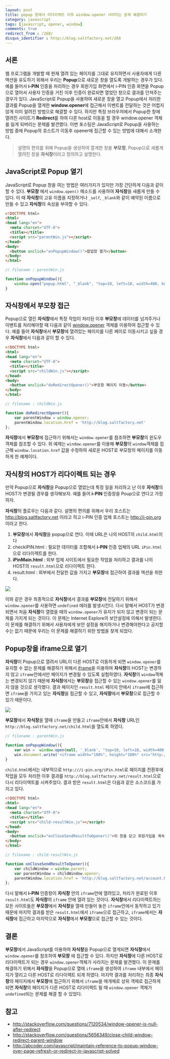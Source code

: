 ```yaml
---
layout: post
title: popup 창에서 리다이렉트 이후 window.opener 사라지는 문제 해결하기
category: javascript
tags: [javascript, opener, window]
comments: true
redirect_from : /268/
disqus_identifier : http://blog.saltfactory.net/268
---
```


## 서론

웹 프로그램을 개발할 때 현재 열려 있는 페이지를 그대로 유지하면서 사용자에게 다른 액션을 유도하기 위해서 우리는 **Popup**으로 새로운 창을 열도록 개발하는 경우가 있다. 예를 들어서 **i-PIN** 인증을 처리하는 경우 회원가입 화면에서 i-PIN 인증 화면을 Popup으로 열어서 사용자 인증을 거친 이후 인증이 완료되면 열었던 창으로 결과를 던져주는 경우가 있다. JavaScript로 Popup을 사용하여 새로운 창을 열고 Popup에서 처리한 결과를 Popup을 열게한 **window.opener**에 접근해서 이벤트를 전달하는 것은 어렵지않게 이미 알려진 방법으로 해결할 수 있다. 하지만 특정 브라우저에서 Popup한 창에 열려진 사이트가 **Redirect**를 하여 다른 host로 이동을 할 경우 window.opener 객체를 잃게 되버리는 문제를 발견했다. 이번 포스팅은 JavaScript로 Popup을 사용하는 방법 중에 Popup의 호스트가 이동후 opener에 접근할 수 있는 방법에 대해서 소개한다.

<!--more-->

> 설명의 편의를 위해 Popup을 생성하여 열게한 창을 **부모창**, Popup으로  새롭게 열려진 창을 **자식창**이라고 정의하고 설명한다.


## JavaScript로 Popup 열기

JavaScript로 Popup 창을 여는 방법은 여러가지가 있지만 가장 간단하게 다음과 같이 할 수 있다.
**부모창** 에서 `window.open()` 메소드를 사용하여 **자식창**을 새롭게 만들 수 있다. 이 때 **자식창**의 고유 이름을 지정하거나 `_self`, `_blank`와 같이 예약된 이름으로 만들 수 있고 **자식창**의 속성을 부여할 수 있다.

```html
<!DOCTYPE html>
<html>
<head lang="en">
  <meta charset="UTF-8">
  <title></title>
  <script src="parentWin.js"></script>
</head>
<body>
  <button onclick="onPopupWindow()">팝업창 열기</button>
</body>
</html>
```

```javascript
// filename : parentWin.js

function onPopupWindow(){
	window.open("popup.html", "_blank", "top=10, left=10, width=400, height=400");
}
```

## 자식창에서 부모창 접근

Popup으로 열린 **자식창**에서 특정 작업이 처리된 이후 **부모창**에 데이터를 넘겨주거나 이벤트를 처리해야할 때 다음과 같이 [window.opener](http://www.w3schools.com/jsref/prop_win_opener.asp) 객체를 이용하여 접근할 수 있다. 예를 들어 **자식창**에서 **부모창**에 열려있는 페이지를 다른 페이로 이동시키고 싶을 경우 **자식창**에서 다음과 같이 할 수 있다.

```html
<!DOCTYPE html>
<html>
<head lang="en">
  <meta charset="UTF-8">
  <title></title>
  <script src="childWin.js"></script>
</head>
<body>
  <button onclick="doRedirectOpener()">부모창 페이지 이동</button>
</body>
</html>
```

```javascript
// filename : childWin.js

function doRedirectOpener(){
	var parentWindow = window.opener;
	parentWindow.location.href = 'http://blog.saltfactory.net'
};
```


**자식창**에서 **부모창**에 접근하기 위해서는 `window.opener`를 참조하면 **부모창**의 윈도우객체를 참조할 수 있다. 위 예제는 `window.opener`를 이용해 **부모창**의 `window`객체를 접근해 `window.location.href` 값을 수정하여 새로운 HOST로 부모창의 페이지를 이동하게 한 예제이다.

## 자식창의 HOST가 리다이렉트 되는 경우

만약 Popup으로 **자식창**을 Popup으로 열었는데 특정 일을 처리하고 난 이후 **자식창**의 HOST가 변경될 경우를 생각해보자. 예를 들어 **i-PIN** 인증창을 Poup으로 연다고 가정하자.

**자식창**의 플로우는 다음과 같다.
설명의 편의를 위해서 우리 호스트는 http://blog.saltfactory.net 이라고 하고 i-PIN 인증 업체 호스트는 http://i-pin.org 이라고 한다.

1. **부모창**에서 **자식창**을 popup으로 연다. 이때 URL은 나의 HOST의 `child.html`이다
2. checkIPIN.html : 필요한 데이터를 조합해서 **i-PIN** 인증 업체의 URL `iPin.html`으로 리다이렉트를 한다.
3. **iPinMain.html** : 외부 업체 사이트에서 필요한 작업을 처리하고 결과를 나의 HOST의 `result.html`으로 리다이렉트 한다.
4. result.html : 외부에서 전달한 값을 가지고 **부모창**에 접근하여 결과를 액션을 취한다.

![](http://asset.blog.hibrainapps.net/saltfactory/images/e2148fee-1163-405c-b7fe-fd0398a48f58)

이와 같은 경우 최종적으로 **자식창**에서 결과를 **부모창**에 전달하기 위해서 `window.opener`를 사용하면 `undefined` 에러를 발생시킨다.
다시 말해서 HOST가 변경되면서 처음 **자식창**이 열렸을 때의 `window.opener`가 유지가 되지 않고 변경이 되는 문제를 가지게 되는 것이다. 이 문제는 Internet Explore의 보안설정에 의해서 발생한다. 이 문제를 해결하기  위해서 사용자에게 보안 설정을 해지하거나 변경해야한다고 공지할 수는 없기 때문에 우리는 이 문제를 해결하기 위한 방법을 찾게 되었다.


## Popup창을 iframe으로 열기

**자식창**이 Popup으로 열려서 URL이 다른 HOST로 이동하게 되면 `window.opener`를 유지할 수 없는 문제를 해결하기 위해서 [iframe](http://www.w3schools.com/tags/tag_iframe.asp)을 이용하여 **자식창**의 HOST는 변경하지 않고 `iframe`안에서만 페이지가 변경될 수 있도록 실험하였다. **자식창**의 `window`객체는 변경되지 않기 때문에 **자식창**에서는 **부모창**을 접근할 수 있는 `window.opener`를 잃지 않을 것으로 생각했다. 결과 페이지인 `result.html` 페이지 안에서 `iframe`에 접근하면 `iframe`을 가지고 있는 **자식창**을 접근할 수 있고, **자식창**에서 **부모창**으로 접근할 수 있기 때문이다.

![](http://asset.blog.hibrainapps.net/saltfactory/images/e77f6503-209d-4793-8ba7-71ad8a505cd9)



**부모창**에서 **자식창**을 열때 `iframe`을 만들고 `iframe`안에서 **자식창** URL인 `http://blog.saltfactory.net/child.html`을 열도록 하였다.

```javascript
// filename : parentWin.js

function onPopupWindow(){
	var win =  window.open(null, '_blank', "top=10, left=10, width=400, height=400");
	win.document.write('<iframe width="100%", height="100%" src="http://blog.saltfactory.net/child.html" frameborder="0" allowfullscreen></iframe>')
}

```

`child.html`에서는 내부적으로 `http:///i-pin.org/iPin.html`로 페이지를 전환후에 작업을 모두 처리한 이후 결과를 `http://blog.saltfactory.net/result.html`으로 다시 리다이렉트를 시켜주었다. 결과 받은 `result.html`은 다음과 같은 소스코드를 가지고 있다.

```html
<!DOCTYPE html>
<html>
<head lang="en">
  <meta charset="UTF-8">
  <title></title>
  <script src="child-resultWin.js"></script>
</head>
<body>
  <button onclick="onCloseSendResultToOpener()">이 창을 닫고 회원가입을 계속 진행합니다.</button>
</body>
</html>
```

```javascript
// filename : child-resultWin.js

function onCloseSendResultToOpener(){
	var childWindow = window.parent;
	var parentWindow = childWindow.opener;
	parentWindow.location.href = 'http://blog.saltfactory.net/account.html'
};
```

다시 말해서 **i-PIN** 인증창이 **자식창** 안의 `iframe`안에 열려있고, 처리가 완료된 이후 `result.html`도 **자식창**의 `iframe` 안에 열려 있는 것이다. **자식창**에서 리다이렉트하는 모든 사이트들은 **부모창**에서 **자식창**을 열때 만들어 놓은 `iframe`안에서 동작하고 있기 때문에 마지막 결과를 받은 `result.html`에서 `iframe`으로 접근하고, `iframe`에서는  **자식창**에 접근하고 마지막으로 **자식창**에서 **부모창**으로 접근할 수 있는 것이다.

## 결론

**부모창**에서 JavaScript를 이용하여 **자식창**을 Popup으로 열게되면 **자식창**에서 `window.opener`를 참조하여  **부모창** 에 접근할 수 있다. 하지만 **자식창**에 다른 HOST로 리다이렉트가 되는 경우 `window.opener`객체가 사라지는 문제를 발견했다. 이 문제를 해결하기 위해서 **자식창**을 Popup으로 열때 `iframe`을 생성하여 `iframe` 내부에서 페이지가 열리고 다른 HOST로 리다이렉트 되게 하였다. 마지막 결과를 처리하는 최종 **자식창**의 페이지에서 **부모창**에 접근하기 위해서 `iframe`을 매개체로 상위 객체로 접근하게 되면 **자식창**의 페이지가 다른 HOST로 리다이렉트 될 때 `window.opener` 객체가 `undefined`되는 문제를 해결 할 수 있었다.

## 참고

* http://stackoverflow.com/questions/7120534/window-opener-is-null-after-redirect
* http://stackoverflow.com/questions/5656349/close-child-window-redirect-parent-window
* http://abcoder.com/javascript/maintain-reference-to-popup-window-over-page-refresh-or-redirect-in-javascript-solved



